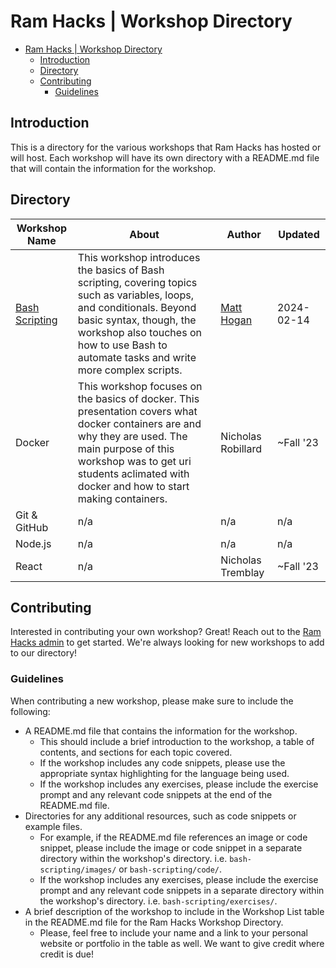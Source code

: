 # Ram Hacks | Workshop Directory

- [Ram Hacks | Workshop Directory](#ram-hacks--workshop-directory)
  - [Introduction](#introduction)
  - [Directory](#directory)
  - [Contributing](#contributing)
    - [Guidelines](#guidelines)

## Introduction

This is a directory for the various workshops that Ram Hacks has hosted or will host. Each workshop will have its own directory with a README.md file that will contain the information for the workshop.

## Directory

| Workshop Name | About | Author | Updated |
| --- | --- | --- | --- |
| [Bash Scripting](bash-scripting/README.md) | This workshop introduces the basics of Bash scripting, covering topics such as variables, loops, and conditionals. Beyond basic syntax, though, the workshop also touches on how to use Bash to automate tasks and write more complex scripts. | [Matt Hogan](https://hoganmatt.me) | 2024-02-14 |
| Docker | This workshop focuses on the basics of docker. This presentation covers what docker containers are and why they are used. The main purpose of this workshop was to get uri students aclimated with docker and how to start making containers. | Nicholas Robillard | ~Fall '23 |
| Git & GitHub | n/a | n/a | n/a |
| Node.js | n/a | n/a | n/a |
| React | n/a | Nicholas Tremblay | ~Fall '23 |

## Contributing

Interested in contributing your own workshop? Great! Reach out to the [Ram Hacks admin](mailto:ramhacks@rhodysenate.org) to get started. We're always looking for new workshops to add to our directory!

### Guidelines

When contributing a new workshop, please make sure to include the following:

- A README.md file that contains the information for the workshop.
  - This should include a brief introduction to the workshop, a table of contents, and sections for each topic covered.
  - If the workshop includes any code snippets, please use the appropriate syntax highlighting for the language being used.
  - If the workshop includes any exercises, please include the exercise prompt and any relevant code snippets at the end of the README.md file.
- Directories for any additional resources, such as code snippets or example files.
  - For example, if the README.md file references an image or code snippet, please include the image or code snippet in a separate directory within the workshop's directory. i.e. `bash-scripting/images/` or `bash-scripting/code/`.
  - If the workshop includes any exercises, please include the exercise prompt and any relevant code snippets in a separate directory within the workshop's directory. i.e. `bash-scripting/exercises/`.
- A brief description of the workshop to include in the Workshop List table in the README.md file for the Ram Hacks Workshop Directory.
  - Please, feel free to include your name and a link to your personal website or portfolio in the table as well. We want to give credit where credit is due!
